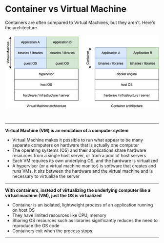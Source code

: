 # **Container vs Virtual Machine**

Containers are often compared to Virtual Machines, but they aren't. Here's the architecture

<p align="center">
    <img src="../images/container_vs_vm.png">
</p>
<br>

---

**Virtual Machine (VM) is an emulation of a computer system**
 * Virtual Machine makes it possible to run what appear to be many separate computers on hardware that is actually one computer
 * The operating systems (OS) and their applications share hardware resources from a single host server, or from a pool of host servers
 * Each VM requires its own underlying OS, and the hardware is virtualized
 * A hypervisor (or a virtual machine monitor) is software that creates and runs VMs. It sits between the hardware and the virtual machine and is necessary to virtualize the server
---

**With containers, instead of virtualizing the underlying computer like a virtual machine (VM), just the OS is virtualized**
 * Container is an isolated, lightweight process of an application running on host OS 
 * They have limited resources like CPU, memory
 * Sharing OS resources such as libraries significantly reduces the need to reproduce the OS code
 * Containers exit when the process stops
---